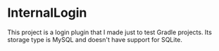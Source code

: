 # InternalLogin
This project is a login plugin that I made just to test Gradle projects. Its storage type is MySQL and doesn't have support for SQLite. 
